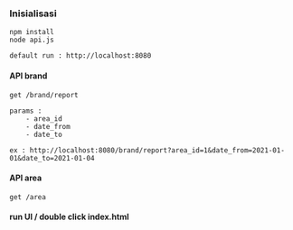 ### Inisialisasi
	npm install
    node api.js

    default run : http://localhost:8080

#### API brand
	get /brand/report
    
    params :
        - area_id
        - date_from
        - date_to

    ex : http://localhost:8080/brand/report?area_id=1&date_from=2021-01-01&date_to=2021-01-04

#### API area
    get /area

#### run UI / double click index.html